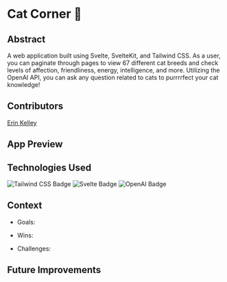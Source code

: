 # Cat Corner 🐾

## Abstract
A web application built using Svelte, SvelteKit, and Tailwind CSS. As a user, you can paginate through pages to view 67 different cat breeds and check levels of affection, friendliness, energy, intelligence, and more. Utilizing the OpenAI API, you can ask any question related to cats to purrrrfect your cat knowledge! 

## Contributors 
[Erin Kelley](https://github.com/kelleyej)

## App Preview 

## Technologies Used 
![Tailwind CSS Badge](https://img.shields.io/badge/Tailwind%20CSS-06B6D4?logo=tailwindcss&logoColor=fff&style=flat) ![Svelte Badge](https://img.shields.io/badge/Svelte-FF3E00?logo=svelte&logoColor=fff&style=flat) ![OpenAI Badge](https://img.shields.io/badge/OpenAI-412991?logo=openai&logoColor=fff&style=flat)

## Context 
- Goals:

- Wins:

- Challenges:

## Future Improvements 

